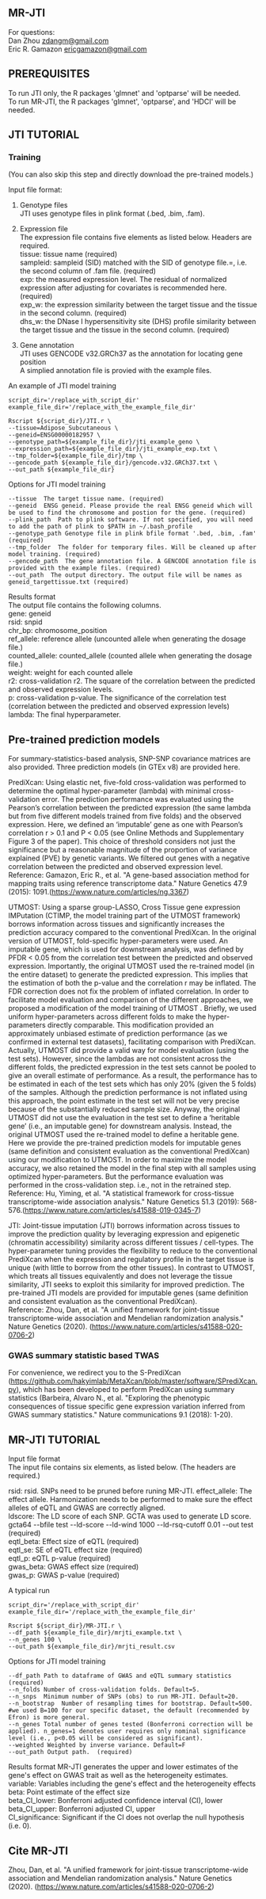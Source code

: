 ## MR-JTI

For questions:  
Dan Zhou <zdangm@gmail.com>  
Eric R. Gamazon <ericgamazon@gmail.com>  

## PREREQUISITES
To run JTI only, the R packages 'glmnet' and 'optparse' will be needed.  
To run MR-JTI, the R packages 'glmnet', 'optparse', and 'HDCI' will be needed.  

## JTI TUTORIAL
### Training 
(You can also skip this step and directly download the pre-trained models.)  

Input file format:  
1. Genotype files  
JTI uses genotype files in plink format (.bed, .bim, .fam).  

2. Expression file  
The expression file contains five elements as listed below. Headers are required.  
tissue: tissue name  (required)  
sampleid: sampleid (SID) matched with the SID of genotype file.=, i.e. the second column of .fam file.  (required)  
exp: the measured expression level. The residual of normalized expression after adjusting for covariates is recommended here.  (required)  
exp_w: the expression similarity between the target tissue and the tissue in the second column.  (required)  
dhs_w: the DNase I hypersensitivity site (DHS) profile similarity between the target tissue and the tissue in the second column.  (required)  

3. Gene annotation  
JTI uses GENCODE v32.GRCh37 as the annotation for locating gene position  
A simplied annotation file is provied with the example files.  

An example of JTI model training  

```
script_dir='/replace_with_script_dir'  
example_file_dir='/replace_with_the_example_file_dir'  

Rscript ${script_dir}/JTI.r \
--tissue=Adipose_Subcutaneous \
--geneid=ENSG00000182957 \
--genotype_path=${example_file_dir}/jti_example_geno \
--expression_path=${example_file_dir}/jti_example_exp.txt \
--tmp_folder=${example_file_dir}/tmp \
--gencode_path ${example_file_dir}/gencode.v32.GRCh37.txt \
--out_path ${example_file_dir}
```

Options for JTI model training
```
--tissue  The target tissue name. (required)  
--geneid  ENSG geneid. Please provide the real ENSG geneid which will be used to find the chromosome and postion for the gene. (required)  
--plink_path  Path to plink software. If not specified, you will need to add the path of plink to $PATH in ~/.bash_profile  
--genotype_path Genotype file in plink bfile format '.bed, .bim, .fam' (required)  
--tmp_folder  The folder for temporary files. Will be cleaned up after model training. (required)  
--gencode_path  The gene annotation file. A GENCODE annotation file is provided with the example files. (required)  
--out_path  The output directory. The output file will be names as geneid_targettissue.txt (required)   
```

Results format  
The output file contains the following columns.  
gene: geneid  
rsid: snpid  
chr_bp: chromosome_position  
ref_allele: reference allele (uncounted allele when generating the dosage file.)  
counted_allele: counted_allele (counted allele when generating the dosage file.)  
weight: weight for each counted allele  
r2: cross-validation r2. The square of the correlation between the predicted and observed expression levels.  
p:  cross-validation p-value. The significance of the correlation test (correlation between the predicted and observed expression levels)  
lambda: The final hyperparameter.  


## Pre-trained prediction models
For summary-statistics-based analysis, SNP-SNP covariance matrices are also provided. Three prediction models (in GTEx v8) are provided here.

PrediXcan: 
Using elastic net, five-fold cross-validation was performed to determine the optimal hyper-parameter (lambda) with minimal cross-validation error. The prediction performance was evaluated using the Pearson’s correlation between the predicted expression (the same lambda but from five different models trained from five folds) and the observed expression. Here, we defined an ‘imputable’ gene as one with Pearson’s correlation r > 0.1 and P < 0.05 (see Online Methods and Supplementary Figure 3 of the paper). This choice of threshold considers not just the significance but a reasonable magnitude of the proportion of variance explained (PVE) by genetic variants. We filtered out genes with a negative correlation between the predicted and observed expression level.  
Reference: Gamazon, Eric R., et al. "A gene-based association method for mapping traits using reference transcriptome data." Nature Genetics 47.9 (2015): 1091.(https://www.nature.com/articles/ng.3367)

UTMOST:
Using a sparse group-LASSO, Cross Tissue gene expression IMPutation (CTIMP, the model training part of the UTMOST framework) borrows information across tissues and significantly increases the prediction accuracy compared to the conventional PrediXcan. In the original version of UTMOST, fold-specific hyper-parameters were used. An imputable gene, which is used for downstream analysis, was defined by PFDR < 0.05 from the correlation test between the predicted and observed expression. Importantly, the original UTMOST used the re-trained model (in the entire dataset) to generate the predicted expression. This implies that the estimation of both the p-value and the correlation r may be inflated. The FDR correction does not fix the problem of inflated correlation.
In order to facilitate model evaluation and comparison of the different approaches, we proposed a modification of the model training of UTMOST  . Briefly, we used uniform hyper-parameters across different folds to make the hyper-parameters directly comparable. This modification provided an approximately unbiased estimate of prediction performance (as we confirmed in external test datasets), facilitating comparison with PrediXcan. Actually, UTMOST did provide a valid way for model evaluation (using the test sets). However, since the lambdas are not consistent across the different folds, the predicted expression in the test sets cannot be pooled to give an overall estimate of performance. As a result, the performance has to be estimated in each of the test sets which has only 20% (given the 5 folds) of the samples. Although the prediction performance is not inflated using this approach, the point estimate in the test set will not be very precise because of the substantially reduced sample size. Anyway, the original UTMOST did not use the evaluation in the test set to define a ‘heritable gene’ (i.e., an imputable gene) for downstream analysis. Instead, the original UTMOST used the re-trained model to define a heritable gene.  
Here we provide the pre-trained prediction models for imputable genes (same definition and consistent evaluation as the conventional PrediXcan) using our modification to UTMOST. In order to maximize the model accuracy, we also retained the model in the final step with all samples using optimized hyper-parameters. But the performance evaluation was performed in the cross-validation step. i.e., not in the retrained step.  
Reference: Hu, Yiming, et al. "A statistical framework for cross-tissue transcriptome-wide association analysis." Nature Genetics 51.3 (2019): 568-576.(https://www.nature.com/articles/s41588-019-0345-7)

JTI:
Joint-tissue imputation (JTI) borrows information across tissues to improve the prediction quality by leveraging expression and epigenetic (chromatin accessibility) similarity across different tissues / cell-types. The hyper-parameter tuning provides the flexibility to reduce to the conventional PrediXcan when the expression and regulatory profile in the target tissue is unique (with little to borrow from the other tissues). In contrast to UTMOST, which treats all tissues equivalently and does not leverage the tissue similarity, JTI seeks to exploit this similarity for improved prediction. The pre-trained JTI models are provided for imputable genes (same definition and consistent evaluation as the conventional PrediXcan).  
Reference: Zhou, Dan, et al. "A unified framework for joint-tissue transcriptome-wide association and Mendelian randomization analysis." Nature Genetics (2020). (https://www.nature.com/articles/s41588-020-0706-2)

### GWAS summary statistic based TWAS  
For convenience, we redirect you to the S-PrediXcan (https://github.com/hakyimlab/MetaXcan/blob/master/software/SPrediXcan.py), which has been developed to perform PrediXcan using summary statistics (Barbeira, Alvaro N., et al. "Exploring the phenotypic consequences of tissue specific gene expression variation inferred from GWAS summary statistics." Nature communications 9.1 (2018): 1-20).  

## MR-JTI TUTORIAL

Input file format  
The input file contains six elements, as listed below. (The headers are required.) 

rsid: rsid. SNPs need to be pruned before runing MR-JTI. 
effect_allele:  The effect allele. Harmonization needs to be performed to make sure the effect alleles of eQTL and GWAS are correctly aligned.  
ldscore: The LD score of each SNP. GCTA was used to generate LD score. gcta64 --bfile test --ld-score --ld-wind 1000 --ld-rsq-cutoff 0.01 --out test  (required)  
eqtl_beta:  Effect size of eQTL  (required)  
eqtl_se: SE of eQTL effect size  (required)  
eqtl_p: eQTL p-value  (required)  
gwas_beta: GWAS effect size  (required)  
gwas_p: GWAS p-value  (required)  

A typical run
```
script_dir='/replace_with_script_dir'  
example_file_dir='/replace_with_the_example_file_dir'  

Rscript ${script_dir}/MR-JTI.r \
--df_path ${example_file_dir}/mrjti_example.txt \
--n_genes 100 \
--out_path ${example_file_dir}/mrjti_result.csv

```

Options for JTI model training
```
--df_path Path to dataframe of GWAS and eQTL summary statistics (required)  
--n_folds Number of cross-validation folds. Default=5.  
--n_snps  Minimum number of SNPs (obs) to run MR-JTI. Default=20.  
--n_bootstrap  Number of resampling times for bootstrap. Default=500. #we used B=100 for our specific dataset, the default (recommended by Efron) is more general.
--n_genes Total number of genes tested (Bonferroni correction will be applied). n_genes=1 denotes user requires only nominal significance level (i.e., p<0.05 will be considered as significant). 
--weighted Weighted by inverse variance. Default=F
--out_path Output path.  (required)  
```

Results format
MR-JTI generates the upper and lower estimates of the gene's effect on GWAS trait as well as the heterogeneity estimates.  
variable: Variables including the gene's effect and the heterogeneity effects  
beta: Point estimate of the effect size  
beta_CI_lower:  Bonferroni adjusted confidence interval (CI), lower  
beta_CI_upper:  Bonferroni adjusted CI, upper  
CI_significance:  Significant if the CI does not overlap the null hypothesis (i.e. 0).  


## Cite MR-JTI
Zhou, Dan, et al. "A unified framework for joint-tissue transcriptome-wide association and Mendelian randomization analysis." Nature Genetics (2020). (https://www.nature.com/articles/s41588-020-0706-2)
